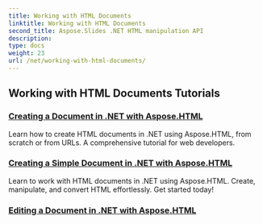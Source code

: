 ```yaml
---
title: Working with HTML Documents
linktitle: Working with HTML Documents
second_title: Aspose.Slides .NET HTML manipulation API
description: 
type: docs
weight: 23
url: /net/working-with-html-documents/
---
```


## Working with HTML Documents Tutorials
### [Creating a Document in .NET with Aspose.HTML](./creating-a-document-dotnet-aspose-html/)
Learn how to create HTML documents in .NET using Aspose.HTML, from scratch or from URLs. A comprehensive tutorial for web developers.
### [Creating a Simple Document in .NET with Aspose.HTML](./creating-a-simple-document-dotnet-aspose-html/)
Learn to work with HTML documents in .NET using Aspose.HTML. Create, manipulate, and convert HTML effortlessly. Get started today!
### [Editing a Document in .NET with Aspose.HTML](./editing-a-document-dotnet-aspose-html/)